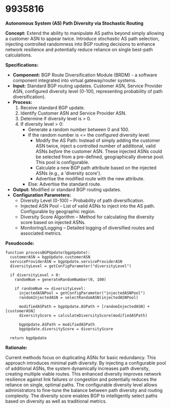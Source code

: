 # 9935816

**Autonomous System (AS) Path Diversity via Stochastic Routing**

**Concept:** Extend the ability to manipulate AS paths beyond simply allowing a customer ASN to appear twice. Introduce *stochastic* AS path selection, injecting controlled randomness into BGP routing decisions to enhance network resilience and potentially reduce reliance on single best-path calculations.

**Specifications:**

*   **Component:** BGP Route Diversification Module (BRDM) - a software component integrated into virtual gateway/router systems.
*   **Input:** Standard BGP routing updates.  Customer ASN, Service Provider ASN, configured diversity level (0-100, representing probability of path diversification).
*   **Process:**
    1.  Receive standard BGP update.
    2.  Identify Customer ASN and Service Provider ASN.
    3.  Determine if diversity level is > 0.
    4.  If diversity level > 0:
        *   Generate a random number between 0 and 100.
        *   If the random number is <= the configured diversity level:
            *   Modify the AS Path:  Instead of simply adding the customer ASN twice, inject a controlled number of additional, valid ASNs *before* the customer ASN. These injected ASNs could be selected from a pre-defined, geographically diverse pool. This pool is configurable.
            *   Calculate a new BGP path attribute based on the injected ASNs (e.g., a 'diversity score').
            *   Advertise the modified route with the new attribute.
        *   Else:  Advertise the standard route.
*   **Output:** Modified or standard BGP routing updates.
*   **Configuration Parameters:**
    *   Diversity Level (0-100) – Probability of path diversification.
    *   Injected ASN Pool – List of valid ASNs to inject into the AS path.  Configurable by geographic region.
    *   Diversity Score Algorithm – Method for calculating the diversity score based on injected ASNs.
    *   Monitoring/Logging – Detailed logging of diversified routes and associated metrics.

**Pseudocode:**

```
function processBGPUpdate(bgpUpdate):
  customerASN = bgpUpdate.customerASN
  serviceProviderASN = bgpUpdate.serviceProviderASN
  diversityLevel = getConfigParameter("diversityLevel")

  if diversityLevel > 0:
    randomNum = generateRandomNumber(0, 100)

    if randomNum <= diversityLevel:
      injectedASNPool = getConfigParameter("injectedASNPool")
      randomInjectedASN = selectRandomASN(injectedASNPool)

      modifiedASPath = bgpUpdate.ASPath + [randomInjectedASN] + [customerASN]
      diversityScore = calculateDiversityScore(modifiedASPath)

      bgpUpdate.ASPath = modifiedASPath
      bgpUpdate.diversityScore = diversityScore

  return bgpUpdate
```

**Rationale:**

Current methods focus on duplicating ASNs for basic redundancy. This approach introduces minimal path diversity. By injecting a configurable pool of additional ASNs, the system dynamically increases path diversity, creating multiple viable routes. This enhanced diversity improves network resilience against link failures or congestion and potentially reduces the reliance on single, optimal paths.  The configurable diversity level allows administrators to fine-tune the balance between path diversity and routing complexity. The diversity score enables BGP to intelligently select paths based on diversity as well as traditional metrics.